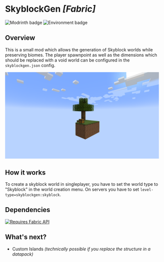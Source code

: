 # SkyblockGen *\[Fabric\]*

![Modrinth badge](https://img.shields.io/modrinth/dt/QNLCsQ9H?color=green&label=Modrinth) ![Environment badge](https://img.shields.io/badge/environment-server%2c%20opt%20client-c65135?label=Environment)

## Overview

This is a small mod which allows the generation of Skyblock worlds while preserving biomes. The player spawnpoint as well as the dimensions which should be replaced with a void world can be configured in the `skyblockgen.json` config.

![Skyblock Island](./images/island.png)

## How it works

To create a skyblock world in singleplayer, you have to set the world type to "Skyblock" in the world creation menu.
On servers you have to set `level-type=skyblockgen:skyblock`.

## Dependencies

<div style="max-width:200px">

[![Requires Fabric API](https://i.imgur.com/Ol1Tcf8.png)](https://modrinth.com/mod/fabric-api)

</div>

## What's next?

- Custom Islands *(technically possible if you replace the structure in a datapack)*